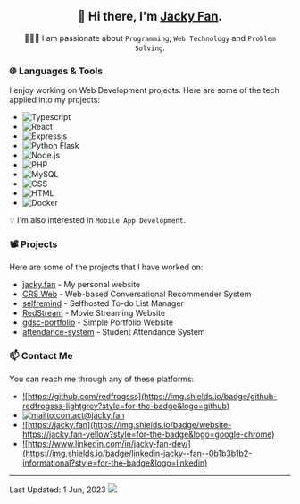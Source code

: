 <div align="center">

## 👋 Hi there, I'm [Jacky Fan](https://jacky.fan).

👨🏻‍💻 I am passionate about `Programming`, `Web Technology` and `Problem Solving`.

</div>

### 🌐 Languages & Tools
I enjoy working on Web Development projects. Here are some of the tech applied into my projects:
-  ![Typescript](https://img.shields.io/badge/TypeScript-3178C6.svg?style=for-the-badge&logo=TypeScript&logoColor=white)
-  ![React](https://img.shields.io/badge/React-61DAFB.svg?style=for-the-badge&logo=React&logoColor=black)
-  ![Expressjs](https://img.shields.io/badge/Express-000000.svg?style=for-the-badge&logo=Express&logoColor=white)
-  ![Python Flask](https://img.shields.io/badge/Flask-000000.svg?style=for-the-badge&logo=Flask&logoColor=white)
-  ![Node.js](https://img.shields.io/badge/Node.js-339933.svg?style=for-the-badge&logo=nodedotjs&logoColor=white)
-  ![PHP](https://img.shields.io/badge/PHP-777BB4.svg?style=for-the-badge&logo=PHP&logoColor=white)
-  ![MySQL](https://img.shields.io/badge/MySQL-4479A1.svg?style=for-the-badge&logo=MySQL&logoColor=white)
-  ![CSS](https://img.shields.io/badge/CSS3-1572B6.svg?style=for-the-badge&logo=CSS3&logoColor=white)
-  ![HTML](https://img.shields.io/badge/HTML5-E34F26.svg?style=for-the-badge&logo=HTML5&logoColor=white)
-  ![Docker](https://img.shields.io/badge/Docker-2496ED.svg?style=for-the-badge&logo=Docker&logoColor=white)

💡 I'm also interested in `Mobile App Development`.

### 📽️ Projects
Here are some of the projects that I have worked on:
- [jacky.fan](https://github.com/redfrogsss/jacky.fan) - My personal website
- [CRS Web](https://github.com/redfrogsss/CRS) - Web-based Conversational Recommender System
- [selfremind](https://github.com/redfrogsss/selfremind) - Selfhosted To-do List Manager
- [RedStream](https://github.com/redfrogsss/RedStream) - Movie Streaming Website
- [gdsc-portfolio](https://github.com/redfrogsss/gdsc-portfolio) - Simple Portfolio Website
- [attendance-system](https://github.com/redfrogsss/attendance-system-java) - Student Attendance System

### 📫 Contact Me
You can reach me through any of these platforms:
- <a href="https://github.com/redfrogsss" target="_blank">![https://github.com/redfrogsss](https://img.shields.io/badge/github-redfrogsss-lightgrey?style=for-the-badge&logo=github)</a>
- <a href="mailto:contact@jacky.fan" target="_blank">![mailto:contact@jacky.fan](https://img.shields.io/badge/email-contact%40jacky.fan-green?style=for-the-badge&logo=minutemailer)</a>
- <a href="https://jacky.fan" target="_blank">![https://jacky.fan](https://img.shields.io/badge/website-https://jacky.fan-yellow?style=for-the-badge&logo=google-chrome)</a>
- <a href="https://www.linkedin.com/in/jacky-fan-dev/" target="_blank">![https://www.linkedin.com/in/jacky-fan-dev/](https://img.shields.io/badge/linkedin-jacky--fan--0b1b3b1b2-informational?style=for-the-badge&logo=linkedin)</a>

<hr />
Last Updated: 1 Jun, 2023

<img src="https://komarev.com/ghpvc/?username=redfrogsss">
